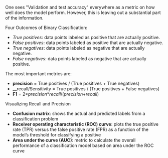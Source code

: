 One sees "Validation and test accuracy" everywhere as a metric on how well does the model perform.
However, this is leaving out a substantial part of the information.

Four Outcomes of Binary Classification:
- _True positives_: data points labeled as positive that are actually positive.
- _False positives_: data points labeled as positive that are actually negative.
- _True negatives_: data points labeled as negative that are actually negative.
- _False negatives_: data points labeled as negative that are actually positive.

The most important metrics are:
- __precision__ = True positives / (True positives + True negatives)
- __recall/Sensitivity = True positives / (True positives + False negatives)
- __F1__ = 2*_precision_*_recall_/(_precision_+_recall_)

Visualizing Recall and Precision
- __Confusion matrix__: shows the actual and predicted labels from a classification problem
- __Receiver operating characteristic (ROC) curve__: plots the true positive rate (TPR) versus the false positive rate (FPR) as a function of the model’s threshold for classifying a positive
- __Area under the curve (AUC)__: metric to calculate the overall performance of a classification model based on area under the ROC curve
